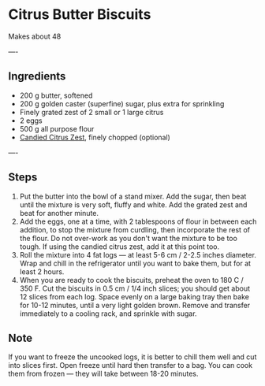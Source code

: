 # Citrus Butter Biscuits

Makes about 48

—-

## Ingredients

* 200 g butter, softened
* 200 g golden caster (superfine) sugar, plus extra for sprinkling
* Finely grated zest of 2 small or 1 large citrus
* 2 eggs
* 500 g all purpose flour
* [Candied Citrus Zest](https://github.com/EanNewton/Citrus/blob/master/Sweet%20Preserves%20and%20Sweets/Candied%20Citrus%20Zest.md), finely chopped (optional)

—-

## Steps

1.  Put the butter into the bowl of a stand mixer. Add the sugar, then beat until the mixture is very soft, fluffy and white. Add the grated zest and beat for another minute.
2.  Add the eggs, one at a time, with 2 tablespoons of flour in between each addition, to stop the mixture from curdling, then incorporate the rest of the flour. Do not over-work as you don't want the mixture to be too tough. If using the candied citrus zest, add it at this point too.
3.  Roll the mixture into 4 fat logs — at least 5-6 cm / 2-2.5 inches diameter. Wrap and chill in the refrigerator until you want to bake them, but for at least 2 hours.
4.  When you are ready to cook the biscuits, preheat the oven to 180 C / 350 F. Cut the biscuits in 0.5 cm / 1/4 inch slices; you should get about 12 slices from each log. Space evenly on a large baking tray then bake for 10-12 minutes, until a very light golden brown. Remove and transfer immediately to a cooling rack, and sprinkle with sugar.

## Note

If you want to freeze the uncooked logs, it is better to chill them well and cut into slices first. Open freeze until hard then transfer to a bag. You can cook them from frozen — they will take between 18-20 minutes.